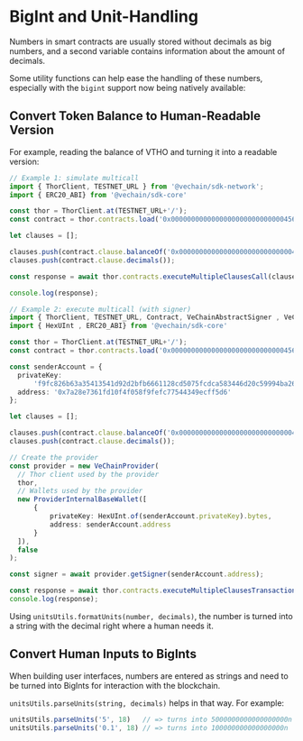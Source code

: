 # BigInt and Unit-Handling

Numbers in smart contracts are usually stored without decimals as big numbers, and a second variable contains information about the amount of decimals.

Some utility functions can help ease the handling of these numbers, especially with the `bigint` support now being natively available:

## Convert Token Balance to Human-Readable Version

For example, reading the balance of VTHO and turning it into a readable version:

```ts
// Example 1: simulate multicall 
import { ThorClient, TESTNET_URL } from '@vechain/sdk-network';
import { ERC20_ABI} from '@vechain/sdk-core'

const thor = ThorClient.at(TESTNET_URL+'/');
const contract = thor.contracts.load('0x0000000000000000000000000000456e65726779', ERC20_ABI );

let clauses = [];

clauses.push(contract.clause.balanceOf('0x0000000000000000000000000000456e65726779'));
clauses.push(contract.clause.decimals());

const response = await thor.contracts.executeMultipleClausesCall(clauses);

console.log(response);

// Example 2: execute multicall (with signer)
import { ThorClient, TESTNET_URL, Contract, VeChainAbstractSigner , VeChainProvider, ProviderInternalBaseWallet } from '@vechain/sdk-network';
import { HexUInt , ERC20_ABI} from '@vechain/sdk-core'

const thor = ThorClient.at(TESTNET_URL+'/');
const contract = thor.contracts.load('0x0000000000000000000000000000456e65726779', ERC20_ABI );

const senderAccount = {
  privateKey:
      'f9fc826b63a35413541d92d2bfb6661128cd5075fcdca583446d20c59994ba26',
  address: '0x7a28e7361fd10f4f058f9fefc77544349ecff5d6'
};

let clauses = [];

clauses.push(contract.clause.balanceOf('0x0000000000000000000000000000456e65726779'));
clauses.push(contract.clause.decimals());

// Create the provider
const provider = new VeChainProvider(
  // Thor client used by the provider
  thor,
  // Wallets used by the provider
  new ProviderInternalBaseWallet([
      {
          privateKey: HexUInt.of(senderAccount.privateKey).bytes,
          address: senderAccount.address
      }
  ]),
  false
);

const signer = await provider.getSigner(senderAccount.address);

const response = await thor.contracts.executeMultipleClausesTransaction(clauses, signer);
console.log(response);

```

Using `unitsUtils.formatUnits(number, decimals)`, the number is turned into a string with the decimal right where a human needs it.

## Convert Human Inputs to BigInts

When building user interfaces, numbers are entered as strings and need to be turned into BigInts for interaction with the blockchain.

`unitsUtils.parseUnits(string, decimals)` helps in that way. For example:

```ts
unitsUtils.parseUnits('5', 18)   // => turns into 5000000000000000000n
unitsUtils.parseUnits('0.1', 18) // => turns into 100000000000000000n
```
